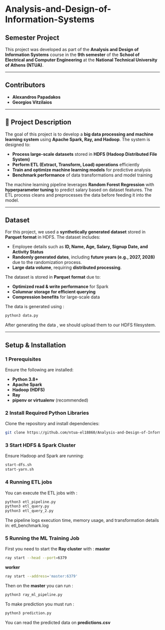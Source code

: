 # Analysis-and-Design-of-Information-Systems

##  Semester Project
This project was developed as part of the **Analysis and Design of Information Systems** course in the **9th semester** of the **School of Electrical and Computer Engineering** at the **National Technical University of Athens (NTUA)**.

---

## **Contributors**
- **Alexandros Papadakos**
- **Georgios Vitzilaios**

---

## 📝 **Project Description**
The goal of this project is to develop a **big data processing and machine learning system** using **Apache Spark, Ray, and Hadoop**. The system is designed to:
- **Process large-scale datasets** stored in **HDFS (Hadoop Distributed File System)**
- **Perform ETL (Extract, Transform, Load) operations** efficiently
- **Train and optimize machine learning models** for predictive analysis
- **Benchmark performance** of data transformations and model training

The machine learning pipeline leverages **Random Forest Regression** with **hyperparameter tuning** to predict salary based on dataset features. The ETL process cleans and preprocesses the data before feeding it into the model.

---

##  **Dataset**
For this project, we used a **synthetically generated dataset** stored in **Parquet format** in HDFS. The dataset includes:
- Employee details such as **ID, Name, Age, Salary, Signup Date, and Activity Status**
- **Randomly generated dates**, including **future years (e.g., 2027, 2028)** due to the randomization process.
- **Large data volume**, requiring **distributed processing**.

The dataset is stored in **Parquet format** due to:
- **Optimized read & write performance** for Spark
- **Columnar storage for efficient querying**
- **Compression benefits** for large-scale data


The data is generated using :
```bash
python3 data.py
```
After generating the data , we should upload them to our HDFS filesystem.

---

##  **Setup & Installation**
### **1 Prerequisites**
Ensure the following are installed:
- **Python 3.8+**
- **Apache Spark**
- **Hadoop (HDFS)**
- **Ray**
- **pipenv or virtualenv** (recommended)

### **2 Install Required Python Libraries**
Clone the repository and install dependencies:
```bash
git clone https://github.com/ntua-el18860/Analysis-and-Design-of-Information-Systems
```
### **3 Start HDFS & Spark Cluster**
Ensure Hadoop and Spark are running:
```bash
start-dfs.sh
start-yarn.sh
```
### **4 Running ETL jobs**
You can execute the ETL jobs with :
```bash
python3 etl_pipeline.py
python3 etl_query.py
python3 etl_query_2.py
```
The pipeline logs execution time, memory usage, and transformation details in: etl_benchmark.log

### **5 Running the ML Training Job**
First you need to start the **Ray cluster** with : 
**master** 
```bash
ray start --head --port=6379
```
**worker**
```bash
ray start --address='master:6379'
```
Then on the **master** you can run :
```bash
python3 ray_ml_pipeline.py
```
To make prediction you must run :
```bash
python3 prediction.py
```
You can read the predicted data on **predictions.csv**

